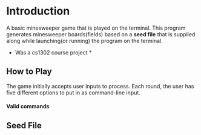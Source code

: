 # Introduction 
A basic minesweeper game that is played on the terminal.
This program generates minesweeper boards(fields) based on a **seed file** that is supplied along while launching(or running) the program on the terminal.


* Was a cs1302 course project *


## How to Play
The game initially accepts user inputs to process. Each round, the user has five different options to put in as command-line input.

#### Valid commands



## Seed File

